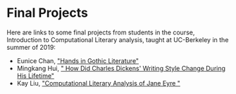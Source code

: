 # Final Projects

Here are links to some final projects from students in the course, Introduction to Computational Literary analysis, taught at UC-Berkeley in the summer of 2019: 

- Eunice Chan, ["Hands in Gothic Literature"](https://github.com/eunice-chan/Hands-in-Gothic-Literature/blob/master/Hands%20in%20Gothic%20Literature.ipynb)
- Mingkang Hui, ["
How Did Charles Dickens' Writing Style Change During His Lifetime"](https://gist.github.com/MingkangHui/9ec0005f389140a44aa3d7fff7c319a7)
- Kay Liu, ["Computational Literary Analysis of Jane Eyre
"](https://gist.github.com/KayLeonard/520624662013a23672b6d77035266c7c)

